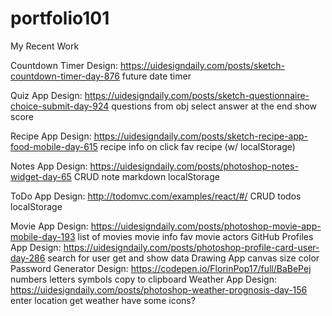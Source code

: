 # portfolio101
My Recent Work

Countdown Timer
Design: https://uidesigndaily.com/posts/sketch-countdown-timer-day-876
future date
timer

Quiz App
Design: https://uidesigndaily.com/posts/sketch-questionnaire-choice-submit-day-924
questions from obj
select answer
at the end show score

Recipe App
Design: https://uidesigndaily.com/posts/sketch-recipe-app-food-mobile-day-615
recipe info on click
fav recipe (w/ localStorage)

Notes App
Design: https://uidesigndaily.com/posts/photoshop-notes-widget-day-65
CRUD note
markdown
localStorage

ToDo App
Design: http://todomvc.com/examples/react/#/
CRUD todos
localStorage

Movie App
Design: https://uidesigndaily.com/posts/photoshop-movie-app-mobile-day-193
list of movies
movie info
fav movie
actors
GitHub Profiles App
Design: https://uidesigndaily.com/posts/photoshop-profile-card-user-day-286
search for user
get and show data
Drawing App
canvas
size
color
Password Generator
Design: https://codepen.io/FlorinPop17/full/BaBePej
numbers
letters
symbols
copy to clipboard
Weather App
Design: https://uidesigndaily.com/posts/photoshop-weather-prognosis-day-156
enter location
get weather
have some icons?